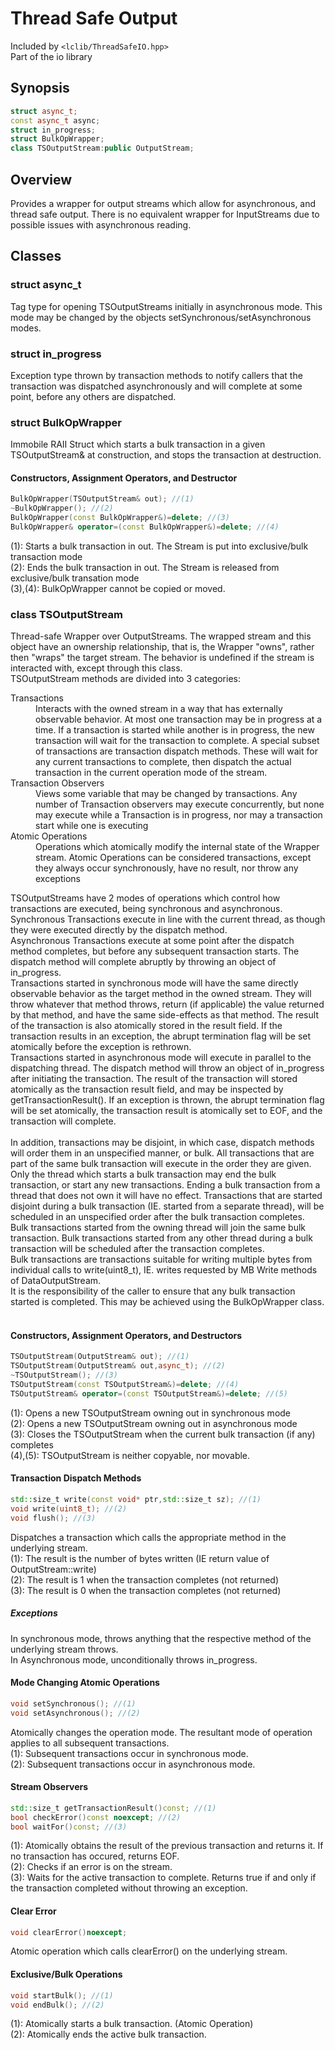 # Thread Safe Output #

Included by `<lclib/ThreadSafeIO.hpp>` <br/>
Part of the io library

## Synopsis ##

```cpp
struct async_t;
const async_t async;
struct in_progress;
struct BulkOpWrapper;
class TSOutputStream:public OutputStream;
```

## Overview ##

Provides a wrapper for output streams which allow for asynchronous, and thread safe output. There is no equivalent wrapper for InputStreams due to possible issues with asynchronous reading. <br/>


## Classes ##

### struct async_t ###
Tag type for opening TSOutputStreams initially in asynchronous mode. 
This mode may be changed by the objects setSynchronous/setAsynchronous modes.

### struct in_progress ###
Exception type thrown by transaction methods to notify callers that the transaction was dispatched asynchronously and will complete at some point, before any others are dispatched.<br/>

### struct BulkOpWrapper ###
Immobile RAII Struct which starts a bulk transaction in a given TSOutputStream& at construction, and stops the transaction at destruction.<br/>

#### Constructors, Assignment Operators, and Destructor ####

```cpp
BulkOpWrapper(TSOutputStream& out); //(1)
~BulkOpWrapper(); //(2)
BulkOpWrapper(const BulkOpWrapper&)=delete; //(3)
BulkOpWrapper& operator=(const BulkOpWrapper&)=delete; //(4)
```

(1): Starts a bulk transaction in out. The Stream is put into exclusive/bulk transaction mode<br/>
(2): Ends the bulk transaction in out. The Stream is released from exclusive/bulk transation mode<br/>
(3),(4): BulkOpWrapper cannot be copied or moved.<br/>

### class TSOutputStream ###

Thread-safe Wrapper over OutputStreams. 
The wrapped stream and this object have an ownership relationship, that is, the Wrapper "owns", rather then "wraps" the target stream. 
The behavior is undefined if the stream is interacted with, except through this class. <br/>
TSOutputStream methods are divided into 3 categories:
<dl>
<dt>Transactions</dt>
<dd>Interacts with the owned stream in a way that has externally observable behavior. 
At most one transaction may be in progress at a time. If a transaction is started while another is in progress, the new transaction will wait for the transaction to complete. 
A special subset of transactions are transaction dispatch methods. These will wait for any current transactions to complete, then dispatch the actual transaction in the current operation mode of the stream.</dd>
<dt>Transaction Observers</dt>
<dd>Views some variable that may be changed by transactions. Any number of Transaction observers may execute concurrently, but none may execute while a Transaction is in progress, nor may a transaction start while one is executing</dd>
<dt>Atomic Operations</dt>
<dd>Operations which atomically modify the internal state of the Wrapper stream. Atomic Operations can be considered transactions, except they always occur synchronously, have no result, nor throw any exceptions</dd>
</dl>

TSOutputStreams have 2 modes of operations which control how transactions are executed, being synchronous and asynchronous. <br/>
Synchronous Transactions execute in line with the current thread, as though they were executed directly by the dispatch method. <br/>
Asynchronous Transactions execute at some point after the dispatch method completes, but before any subsequent transaction starts. The dispatch method will complete abruptly by throwing an object of in_progress. <br/>
Transactions started in synchronous mode will have the same directly observable behavior as the target method in the owned stream. 
They will throw whatever that method throws, return (if applicable) the value returned by that method, and have the same side-effects as that method. 
The result of the transaction is also atomically stored in the result field. If  the transaction results in an exception, the abrupt termination flag will be set atomically before the exception is rethrown. <br/>
Transactions started in asynchronous mode will execute in parallel to the dispatching thread. 
The dispatch method will throw an object of in_progress after initiating the transaction. 
The result of the transaction will stored atomically as the transaction result field, and may be inspected by getTransactionResult(). 
If an exception is thrown, the  abrupt termination flag will be set atomically, the transaction result is atomically set to EOF, and the transaction will complete.<br/><br/>
In addition, transactions may be disjoint, in which case, dispatch methods will order them in an unspecified manner, or bulk. 
All transactions that are part of the same bulk transaction will execute in the order they are given. 
Only the thread which starts a bulk transaction may end the bulk transaction, or start any new transactions. 
Ending a bulk transaction from a thread that does not own it will have no effect. 
Transactions that are started disjoint during a bulk transaction (IE. started from a separate thread), will be scheduled in an unspecified order after the bulk transaction completes. <br/>
Bulk transactions started from the owning thread will join the same bulk transaction. Bulk transactions started from any other thread during a bulk transaction will be scheduled after the transaction completes. <br/>
Bulk transactions are transactions suitable for writing multiple bytes from individual calls to write(uint8_t), IE. writes requested by MB Write methods of DataOutputStream. <br/>
It is the responsibility of the caller to ensure that any bulk transaction started is completed. This may be achieved using the BulkOpWrapper class.<br/><br/>

#### Constructors, Assignment Operators, and Destructors ####

```cpp
TSOutputStream(OutputStream& out); //(1)
TSOutputStream(OutputStream& out,async_t); //(2)
~TSOutputStream(); //(3)
TSOutputStream(const TSOutputStream&)=delete; //(4)
TSOutputStream& operator=(const TSOutputStream&)=delete; //(5)
```

(1): Opens a new TSOutputStream owning out in synchronous mode<br/>
(2): Opens a new TSOutputStream owning out in asynchronous mode<br/>
(3): Closes the TSOutputStream when the current bulk transaction (if any) completes<br/>
(4),(5): TSOutputStream is neither copyable, nor movable.<br/>

#### Transaction Dispatch Methods ####

```cpp
std::size_t write(const void* ptr,std::size_t sz); //(1)
void write(uint8_t); //(2)
void flush(); //(3)
```

Dispatches a transaction which calls the appropriate method in the underlying stream.<br/> 
(1): The result is the number of bytes written (IE return value of OutputStream::write)<br/>
(2): The result is 1 when the transaction completes (not returned)<br/>
(3): The result is 0 when the transaction completes (not returned)<br/>

<h5>Exceptions</h5>
In synchronous mode, throws anything that the respective method of the underlying stream throws.<br/>
In Asynchronous mode, unconditionally throws in_progress.

#### Mode Changing Atomic Operations ####

```cpp
void setSynchronous(); //(1)
void setAsynchronous(); //(2)
```
Atomically changes the operation mode. The resultant mode of operation applies to all subsequent transactions. <br/>
(1): Subsequent transactions occur in synchronous mode. <br/>
(2): Subsequent transactions occur in asynchronous mode.<br/>

#### Stream Observers ####

```cpp
std::size_t getTransactionResult()const; //(1)
bool checkError()const noexcept; //(2)
bool waitFor()const; //(3)
```

(1): Atomically obtains the result of the previous transaction and returns it. If no transaction has occured, returns EOF.<br/>
(2): Checks if an error is on the stream.<br/>
(3): Waits for the active transaction to complete. Returns true if and only if the transaction completed without throwing an exception.<br/>

#### Clear Error ####

```cpp
void clearError()noexcept;
```

Atomic operation which calls clearError() on the underlying stream. <br/>

#### Exclusive/Bulk Operations ####

```cpp
void startBulk(); //(1)
void endBulk(); //(2)
```

(1): Atomically starts a bulk transaction. (Atomic Operation)<br/>
(2): Atomically ends the active bulk transaction.<br/>



